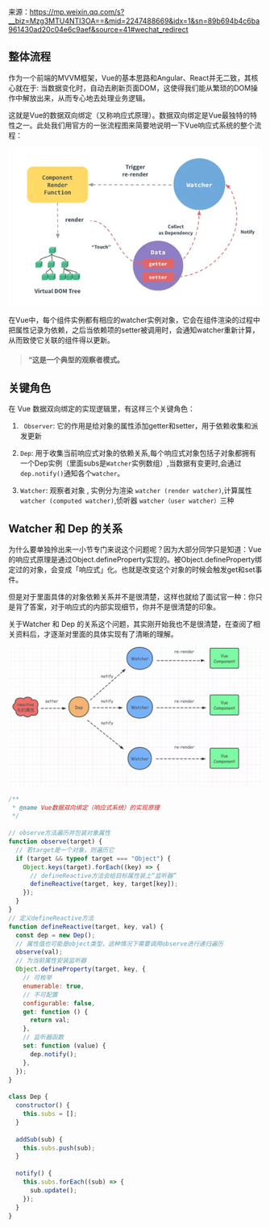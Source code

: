 来源：<https://mp.weixin.qq.com/s?__biz=Mzg3MTU4NTI3OA==&mid=2247488669&idx=1&sn=89b694b4c6ba961430ad20c04e6c9aef&source=41#wechat_redirect>

## 整体流程

作为一个前端的MVVM框架，Vue的基本思路和Angular、React并无二致，其核心就在于: 当数据变化时，自动去刷新页面DOM，这使得我们能从繁琐的DOM操作中解放出来，从而专心地去处理业务逻辑。

这就是Vue的数据双向绑定（又称响应式原理）。数据双向绑定是Vue最独特的特性之一。此处我们用官方的一张流程图来简要地说明一下Vue响应式系统的整个流程：

![](https://raw.githubusercontent.com/21haoxingxiu/picture/master/blog/20210308134932.png)

在Vue中，每个组件实例都有相应的watcher实例对象，它会在组件渲染的过程中把属性记录为依赖，之后当依赖项的setter被调用时，会通知watcher重新计算，从而致使它关联的组件得以更新。

> #### “这是一个典型的观察者模式。

## 关键角色

在 Vue 数据双向绑定的实现逻辑里，有这样三个关键角色：

1. `` Observer``: 它的作用是给对象的属性添加getter和setter，用于依赖收集和派发更新

1. ``Dep``: 用于收集当前响应式对象的依赖关系,每个响应式对象包括子对象都拥有一个Dep实例（里面subs是``Watcher``实例数组）,当数据有变更时,会通过``dep.notify()``通知各个``watcher``。

1. ``Watcher``: 观察者对象 , 实例分为渲染 ``watcher (render watcher)``,计算属性 ``watcher (computed watcher)``,侦听器 ``watcher（user watcher）``三种


## Watcher 和 Dep 的关系

为什么要单独拎出来一小节专门来说这个问题呢？因为大部分同学只是知道：Vue的响应式原理是通过Object.defineProperty实现的。被Object.defineProperty绑定过的对象，会变成「响应式」化。也就是改变这个对象的时候会触发get和set事件。

但是对于里面具体的对象依赖关系并不是很清楚，这样也就给了面试官一种：你只是背了答案，对于响应式的内部实现细节，你并不是很清楚的印象。

关于Watcher 和 Dep 的关系这个问题，其实刚开始我也不是很清楚，在查阅了相关资料后，才逐渐对里面的具体实现有了清晰的理解。

![](https://raw.githubusercontent.com/21haoxingxiu/picture/master/blog/20210308135349.png)

```js
/**
 * @name Vue数据双向绑定（响应式系统）的实现原理
 */

// observe方法遍历并包装对象属性
function observe(target) {
  // 若target是一个对象，则遍历它
  if (target && typeof target === "Object") {
    Object.keys(target).forEach((key) => {
      // defineReactive方法会给目标属性装上“监听器”
      defineReactive(target, key, target[key]);
    });
  }
}
// 定义defineReactive方法
function defineReactive(target, key, val) {
  const dep = new Dep();
  // 属性值也可能是object类型，这种情况下需要调用observe进行递归遍历
  observe(val);
  // 为当前属性安装监听器
  Object.defineProperty(target, key, {
    // 可枚举
    enumerable: true,
    // 不可配置
    configurable: false,
    get: function () {
      return val;
    },
    // 监听器函数
    set: function (value) {
      dep.notify();
    },
  });
}

class Dep {
  constructor() {
    this.subs = [];
  }

  addSub(sub) {
    this.subs.push(sub);
  }

  notify() {
    this.subs.forEach((sub) => {
      sub.update();
    });
  }
}
```